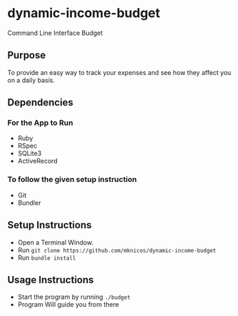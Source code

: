 dynamic-income-budget
=====================

Command Line Interface Budget

## Purpose

To provide an easy way to track your expenses and see how they affect you on a daily basis.

## Dependencies

### For the App to Run
- Ruby
- RSpec
- SQLite3
- ActiveRecord

### To follow the given setup instruction
- Git
- Bundler

## Setup Instructions

- Open a Terminal Window.
- Run `git clone https://github.com/mknicos/dynamic-income-budget`
- Run `bundle install`



## Usage Instructions

- Start the program by running `./budget`
- Program Will guide you from there
